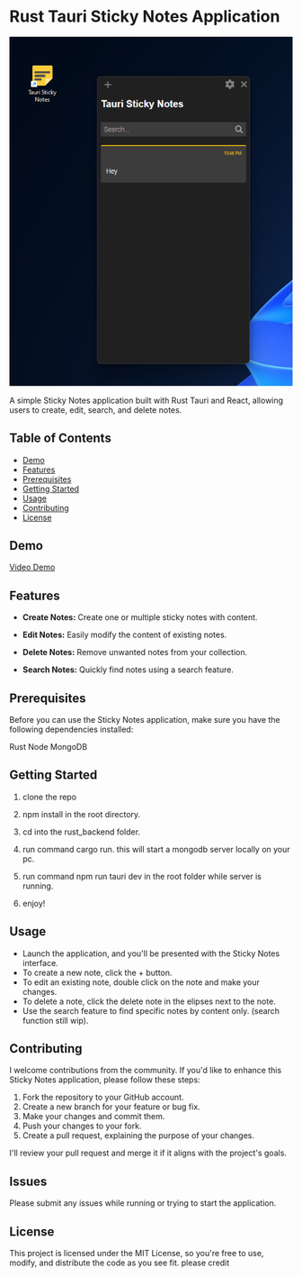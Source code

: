 # Rust Tauri Sticky Notes Application


![tauri_sticky_notes](image.png)

A simple Sticky Notes application built with Rust Tauri and React, allowing users to create, edit, search, and delete notes.

## Table of Contents

- [Demo](#demo)
- [Features](#features)
- [Prerequisites](#prerequisites)
- [Getting Started](#getting-started)
- [Usage](#usage)
- [Contributing](#contributing)
- [License](#license)


## Demo

[Video Demo](https://youtube.com/shorts/elEavBdjK3E)

## Features

- **Create Notes:** Create one or multiple sticky notes with content.

- **Edit Notes:** Easily modify the content of existing notes.

- **Delete Notes:** Remove unwanted notes from your collection.

- **Search Notes:** Quickly find notes using a search feature.

## Prerequisites

Before you can use the Sticky Notes application, make sure you have the following dependencies installed:

Rust
Node
MongoDB



## Getting Started

1. clone the repo

2. npm install in the root directory. 

3. cd into the rust_backend folder.

4. run command cargo run. this will start a mongodb server locally on your pc.

5. run command npm run tauri dev in the root folder while server is running.

6. enjoy!


## Usage

- Launch the application, and you'll be presented with the Sticky Notes interface.
- To create a new note, click the + button.
- To edit an existing note, double click on the note and make your changes.
- To delete a note, click the delete note in the elipses next to the note.
- Use the search feature to find specific notes by content only. (search function still wip).

## Contributing

I welcome contributions from the community. If you'd like to enhance this Sticky Notes application, please follow these steps:

1. Fork the repository to your GitHub account.
2. Create a new branch for your feature or bug fix.
3. Make your changes and commit them.
4. Push your changes to your fork.
5. Create a pull request, explaining the purpose of your changes.

I'll review your pull request and merge it if it aligns with the project's goals.

## Issues

Please submit any issues while running or trying to start the application. 

## License

This project is licensed under the MIT License, so you're free to use, modify, and distribute the code as you see fit. please credit
